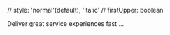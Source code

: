 // style: 'normal'(default), 'italic'
// firstUpper: boolean
<P style={pStyle} firstUpper={pFirstupper} color="text-gray-500 dark:text-gray-400">Deliver great service experiences fast ...</P>